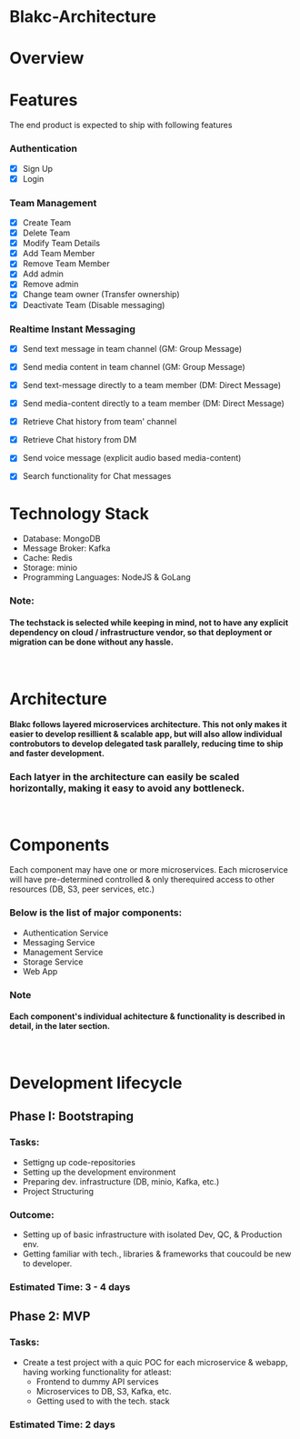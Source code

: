 # Blakc-Architecture

# Overview

# Features
The end product is expected to ship with following features

### Authentication
- [x] Sign Up
- [x] Login

### Team Management
- [x] Create Team
- [x] Delete Team
- [x] Modify Team Details
- [x] Add Team Member
- [x] Remove Team Member
- [x] Add admin
- [x] Remove admin
- [x] Change team owner (Transfer ownership)
- [x] Deactivate Team (Disable messaging)

### Realtime Instant Messaging
- [x] Send text message in team channel (GM: Group Message)
- [x] Send media content in team channel (GM: Group Message)
- [x] Send text-message directly to a team member (DM: Direct Message)
- [x] Send media-content directly to a team member (DM: Direct Message)
- [x] Retrieve Chat history from team' channel
- [x] Retrieve Chat history from DM
- [x] Send voice message (explicit audio based media-content)
- [x] Search functionality for Chat messages



# Technology Stack
* Database: MongoDB
* Message Broker: Kafka
* Cache: Redis
* Storage: minio
* Programming Languages: NodeJS & GoLang


### Note:
#### The techstack is selected while keeping in mind, not to have any explicit dependency on cloud / infrastructure vendor, so that deployment or migration can be done without any hassle.  

<br>

# Architecture

#### **Blakc** follows layered microservices architecture. This not only makes it easier to develop resillient & scalable app, but will also allow individual controbutors to develop delegated task parallely, reducing time to ship and faster development.
### Each latyer in the architecture can easily be scaled horizontally, making it easy to avoid any bottleneck.
<br>

# Components
Each component may have one or more microservices. Each microservice will have pre-determined controlled & only therequired access to other resources (DB, S3, peer services, etc.)

### Below is the list of major components:
* Authentication Service
* Messaging Service
* Management Service
* Storage Service
* Web App

### Note
#### Each component's individual achitecture & functionality is described in detail, in the later section. 
<br>

# Development lifecycle
## Phase I: Bootstraping
### Tasks:
* Settigng up code-repositories
* Setting up the development environment
* Preparing dev. infrastructure (DB, minio, Kafka, etc.)
* Project Structuring

### Outcome: 
* Setting up of basic infrastructure with isolated Dev, QC, &  Production env.
* Getting familiar with tech., libraries & frameworks that coucould be new to developer.

### Estimated Time: 3 - 4 days

## Phase 2: MVP
### Tasks:
* Create a test project with a quic POC for each microservice & webapp, having working functionality for atleast:
    * Frontend to dummy API services 
    * Microservices to DB, S3, Kafka, etc.
    * Getting used to with the tech. stack

### Estimated Time: 2 days
